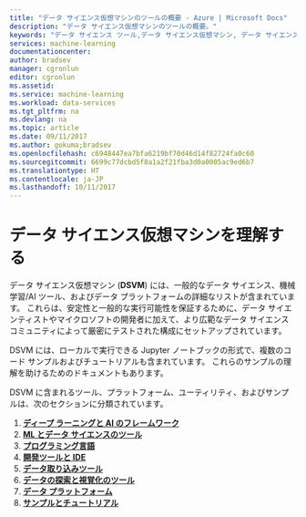 ```yaml
---
title: "データ サイエンス仮想マシンのツールの概要 - Azure | Microsoft Docs"
description: "データ サイエンス仮想マシンのツールの概要。"
keywords: "データ サイエンス ツール,データ サイエンス仮想マシン, データ サイエンス用ツール, linux データ サイエンス"
services: machine-learning
documentationcenter: 
author: bradsev
manager: cgronlun
editor: cgronlun
ms.assetid: 
ms.service: machine-learning
ms.workload: data-services
ms.tgt_pltfrm: na
ms.devlang: na
ms.topic: article
ms.date: 09/11/2017
ms.author: gokuma;bradsev
ms.openlocfilehash: c6948447ea7bfa6219bf70d46d14f82724fa0c60
ms.sourcegitcommit: 6699c77dcbd5f8a1a2f21fba3d0a0005ac9ed6b7
ms.translationtype: HT
ms.contentlocale: ja-JP
ms.lasthandoff: 10/11/2017
---
```

# <a name="get-to-know-your-data-science-virtual-machine"></a>データ サイエンス仮想マシンを理解する

データ サイエンス仮想マシン (**DSVM**) には、一般的なデータ サイエンス、機械学習/AI ツール、およびデータ プラットフォームの詳細なリストが含まれています。 これらは、安定性と一般的な実行可能性を保証するために、データ サイエンティストやマイクロソフトの開発者に加えて、より広範なデータ サイエンス コミュニティによって厳密にテストされた構成にセットアップされています。

DSVM には、ローカルで実行できる Jupyter ノートブックの形式で、複数のコード サンプルおよびチュートリアルも含まれています。 これらのサンプルの理解を助けるためのドキュメントもあります。 

DSVM に含まれるツール、プラットフォーム、ユーティリティ、およびサンプルは、次のセクションに分類されています。

1. **[ディープ ラーニングと AI のフレームワーク](dsvm-deep-learning-ai-frameworks.md)**
2. **[ML とデータ サイエンスのツール](dsvm-ml-data-science-tools.md)**
3. **[プログラミング言語](dsvm-languages.md)**
4. **[開発ツールと IDE](dsvm-tools-development.md)**
5. **[データ取り込みツール](dsvm-tools-ingestion.md)**
6. **[データの探索と視覚化のツール](dsvm-tools-explore-and-visualize.md)**
7. **[データ プラットフォーム](dsvm-data-platforms.md)**
8. **[サンプルとチュートリアル](dsvm-samples-and-walkthroughs.md)**
